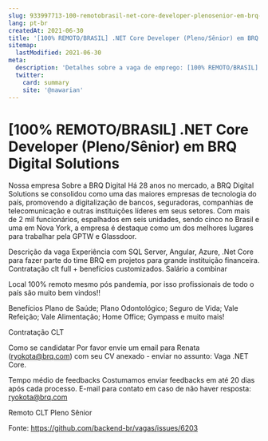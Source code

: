 ```yaml
---
slug: 933997713-100-remotobrasil-net-core-developer-plenosenior-em-brq-digital-solutions
lang: pt-br
createdAt: 2021-06-30
title: '[100% REMOTO/BRASIL] .NET Core Developer (Pleno/Sênior) em BRQ Digital Solutions - Vaga de Emprego'
sitemap:
  lastModified: 2021-06-30
meta:
  description: 'Detalhes sobre a vaga de emprego: [100% REMOTO/BRASIL] .NET Core Developer (Pleno/Sênior) em BRQ Digital Solutions'
  twitter:
    card: summary
    site: '@nawarian'
---
```


# [100% REMOTO/BRASIL] .NET Core Developer (Pleno/Sênior) em BRQ Digital Solutions

Nossa empresa
Sobre a BRQ Digital
Há 28 anos no mercado, a BRQ Digital Solutions se consolidou como uma das maiores empresas de tecnologia do país, promovendo a digitalização de bancos, seguradoras, companhias de telecomunicação e outras instituições líderes em seus setores. Com mais de 2 mil funcionários, espalhados em seis unidades, sendo cinco no Brasil e uma em Nova York, a empresa é destaque como um dos melhores lugares para trabalhar pela GPTW e Glassdoor.

Descrição da vaga
Experiência com SQL Server, Angular, Azure, .Net Core para fazer parte do time BRQ em projetos para grande instituição financeira.
Contratação clt full + benefícios customizados.
Salário a combinar

Local
100% remoto mesmo pós pandemia, por isso profissionais de todo o país são muito bem vindos!!

Benefícios
Plano de Saúde; Plano Odontológico; Seguro de Vida; Vale Refeição; Vale Alimentação; Home Office; Gympass e muito mais!

Contratação
CLT

Como se candidatar
Por favor envie um email para Renata (ryokota@brq.com) com seu CV anexado - enviar no assunto: Vaga .NET Core.

Tempo médio de feedbacks
Costumamos enviar feedbacks em até 20 dias após cada processo.
E-mail para contato em caso de não haver resposta: ryokota@brq.com

Remoto
CLT
Pleno
Sênior


Fonte: https://github.com/backend-br/vagas/issues/6203